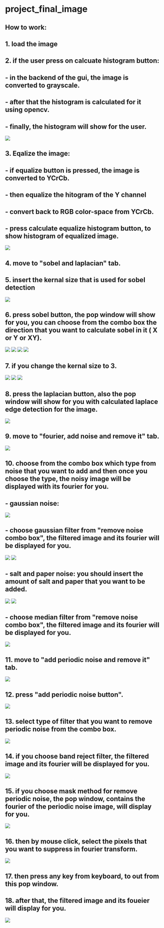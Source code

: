 # project_final_image

## How to work:
## 1. load the image
## 2. if the user press on calcuate histogram button:
## - in the backend of the gui, the image is converted to grayscale.
## - after that the histogram is calculated for it using opencv.
## - finally, the histogram will show for the user.
![](screen_shots/image_1.png) 

## 3. Eqalize the image:
## - if equalize button is pressed, the image is converted to YCrCb.
## - then equalize the hitogram of the Y channel
## - convert back to RGB color-space from YCrCb.
## - press calculate equalize histogram button, to show histogram of equalized image.
![](screen_shots/image_2.png)
## 4. move to "sobel and laplacian" tab.
## 5. insert the kernal size that is used for sobel detection
![](screen_shots/image_3.png)
## 6. press sobel button, the pop window will show for you, you can choose from the combo box the direction that you want to calculate sobel in it ( X or Y or XY).
![](screen_shots/image_4.png)
![](screen_shots/image_5.png)
![](screen_shots/image_6.png)
![](screen_shots/image_7.png)
## 7. if you change the kernal size to 3.
![](screen_shots/image_8.png)
![](screen_shots/image_9.png)
![](screen_shots/image_10.png)
## 8. press the laplacian button, also the pop window will show for you with calculated laplace edge detection for the image.
![](screen_shots/image_11.png)
## 9. move to "fourier, add noise and remove it" tab.
![](screen_shots/image_12.png)
## 10. choose from the combo box which type from noise that you want to add and then once you choose the type, the noisy image will be displayed with its fourier for you.
## - gaussian noise:
![](screen_shots/image_13.png)
## - choose gaussian filter from "remove noise combo box", the filtered image and its fourier will be displayed for you.
![](screen_shots/image_14.png)
![](screen_shots/image_15.png)
## - salt and paper noise: you should insert the amount of salt and paper that you want to be added.
![](screen_shots/image_16.png)
![](screen_shots/image_17.png)
## - choose median filter from "remove noise combo box", the filtered image and its fourier will be displayed for you.
![](screen_shots/image_18.png)
## 11. move to "add periodic noise and remove it" tab.
![](screen_shots/image_19.png)
## 12. press "add periodic noise button".
![](screen_shots/image_20.png)
## 13. select type of filter that you want to remove periodic noise from the combo box.
![](screen_shots/image_21.png)
## 14. if you choose band reject filter, the filtered image and its fourier will be displayed for you.
![](screen_shots/image_22.png)
## 15. if you choose mask method for remove periodic noise, the pop window, contains the fourier of the periodic noise image, will display for you.
![](screen_shots/image_23.png)
## 16. then by mouse click, select the pixels that you want to suppress in fourier transform.
![](screen_shots/image_24.png)
## 17. then press any key from keyboard, to out from this pop window.
## 18. after that, the filtered image and its foueier will display for you.
![](screen_shots/image_25.png)
